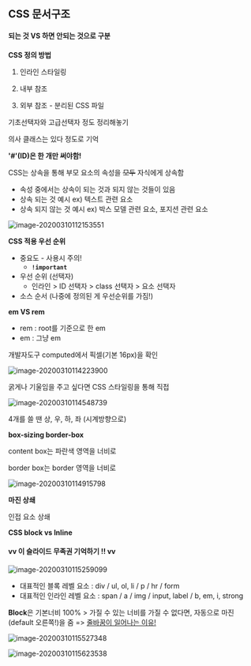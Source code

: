 ## CSS 문서구조 

 #### 되는 것 VS 하면 안되는 것으로 구분

**CSS 정의 방법**

1. 인라인 스타일링
2. 내부 참조

3. 외부 참조 - 분리된 CSS 파일



기초선택자와 고급선택자 정도 정리해놓기

의사 클래스는 있다 정도로 기억



**'#'(ID)은 한 개만 써야함!**



CSS는 상속을 통해 부모 요소의 속성을 ~~모두~~ 자식에게 상속함

* 속성 중에서는 상속이 되는 것과 되지 않는 것들이 있음
* 상속 되는 것 예시 ex) 텍스트 관련 요소
* 상속 되지 않는 것 예시 ex) 박스 모델 관련 요소, 포지션 관련 요소

![image-20200310112153551](C:\Users\Sophie\AppData\Roaming\Typora\typora-user-images\image-20200310112153551.png)



**CSS 적용 우선 순위**

* 중요도 - 사용시 주의!
  * **`!important`**
* 우선 순위 (선택자)
  * 인라인 >  ID 선택자 > class 선택자 > 요소 선택자
* 소스 순서 (나중에 정의된 게 우선순위를 가짐!)



**em VS rem**

* rem : root를 기준으로 한 em
* em : 그냥 em

개발자도구 computed에서 픽셀(기본 16px)을 확인



![image-20200310114223900](C:\Users\Sophie\AppData\Roaming\Typora\typora-user-images\image-20200310114223900.png)

굵게나 기울임을 주고 싶다면 CSS 스타일링을 통해 직접



![image-20200310114548739](C:\Users\Sophie\AppData\Roaming\Typora\typora-user-images\image-20200310114552877.png)

4개를 쓸 땐 상, 우, 하, 좌 (시계방향으로)



**box-sizing border-box** 

content box는 파란색 영역을 너비로 

border box는 border 영역을 너비로

![image-20200310114915798](C:\Users\Sophie\AppData\Roaming\Typora\typora-user-images\image-20200310114915798.png)



**마진 상쇄**

인접 요소 상쇄



**CSS block vs Inline**

#### **vv 이 슬라이드 무족권 기억하기 !!** vv

![image-20200310115259099](C:\Users\Sophie\AppData\Roaming\Typora\typora-user-images\image-20200310115259099.png)

* 대표적인 블록 레벨 요소 : div / ul, ol, li / p / hr / form
* 대표적인 인라인 레벨 요소 :  span / a / img / input, label / b, em, i, strong

**Block**은 기본너비 100% > 가질 수 있는 너비를 가질 수 없다면, 자동으로 마진(default 오른쪽!)을 줌 => <u>줄바꿈이 일어나는 이유!</u>

![image-20200310115527348](C:\Users\Sophie\AppData\Roaming\Typora\typora-user-images\image-20200310115527348.png)



![image-20200310115623538](C:\Users\Sophie\AppData\Roaming\Typora\typora-user-images\image-20200310115623538.png)
